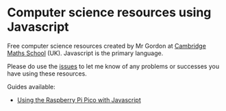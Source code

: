 # Computer science resources using Javascript

Free computer science resources created by Mr Gordon at [Cambridge Maths School](https://cms.tela.org.uk/) (UK). Javascript is the primary language.

Please do use the [issues](https://github.com/cambridge-maths-school/computer-science/issues) to let me know of any problems or successes you have using these resources.

Guides available:

- [Using the Raspberry Pi Pico with Javascript](/pico)